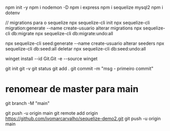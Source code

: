 npm init -y
npm i nodemon -D
npm i express
npm i sequelize mysql2
npm i dotenv

// migrations para o sequelize
npx sequelize-cli init
npx sequelize-cli migration:generate --name create-usuario
alterar migrations
npx sequelize-cli db:migrate
npx sequelize-cli db:migrate:undo:all

npx sequelize-cli seed:generate --name create-usuario
alterar seeders
npx sequelize-cli db:seed:all
deletar
npx sequelize-cli db:seed:undo:all

winget install --id Git.Git -e --source winget

git init
git -v
git status
git add .
git commit -m "msg - primeiro commit"



# renomear de master para main
git branch -M "main"

git push -u origin main
git remote add origin https://github.com/ivomarcarvalho/sequelize-demo2.git
git push -u origin main